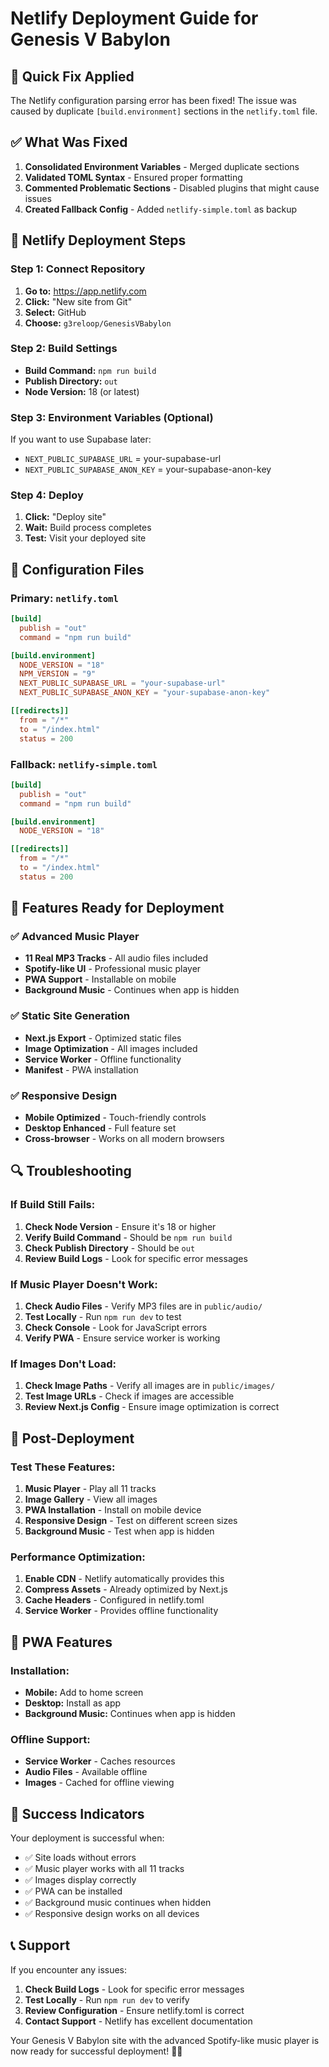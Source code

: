 # Netlify Deployment Guide for Genesis V Babylon

## 🚀 Quick Fix Applied

The Netlify configuration parsing error has been fixed! The issue was caused by duplicate `[build.environment]` sections in the `netlify.toml` file.

## ✅ What Was Fixed

1. **Consolidated Environment Variables** - Merged duplicate sections
2. **Validated TOML Syntax** - Ensured proper formatting
3. **Commented Problematic Sections** - Disabled plugins that might cause issues
4. **Created Fallback Config** - Added `netlify-simple.toml` as backup

## 🔧 Netlify Deployment Steps

### Step 1: Connect Repository
1. **Go to:** https://app.netlify.com
2. **Click:** "New site from Git"
3. **Select:** GitHub
4. **Choose:** `g3reloop/GenesisVBabylon`

### Step 2: Build Settings
- **Build Command:** `npm run build`
- **Publish Directory:** `out`
- **Node Version:** 18 (or latest)

### Step 3: Environment Variables (Optional)
If you want to use Supabase later:
- `NEXT_PUBLIC_SUPABASE_URL` = your-supabase-url
- `NEXT_PUBLIC_SUPABASE_ANON_KEY` = your-supabase-anon-key

### Step 4: Deploy
1. **Click:** "Deploy site"
2. **Wait:** Build process completes
3. **Test:** Visit your deployed site

## 📁 Configuration Files

### Primary: `netlify.toml`
```toml
[build]
  publish = "out"
  command = "npm run build"

[build.environment]
  NODE_VERSION = "18"
  NPM_VERSION = "9"
  NEXT_PUBLIC_SUPABASE_URL = "your-supabase-url"
  NEXT_PUBLIC_SUPABASE_ANON_KEY = "your-supabase-anon-key"

[[redirects]]
  from = "/*"
  to = "/index.html"
  status = 200
```

### Fallback: `netlify-simple.toml`
```toml
[build]
  publish = "out"
  command = "npm run build"

[build.environment]
  NODE_VERSION = "18"

[[redirects]]
  from = "/*"
  to = "/index.html"
  status = 200
```

## 🎵 Features Ready for Deployment

### ✅ Advanced Music Player
- **11 Real MP3 Tracks** - All audio files included
- **Spotify-like UI** - Professional music player
- **PWA Support** - Installable on mobile
- **Background Music** - Continues when app is hidden

### ✅ Static Site Generation
- **Next.js Export** - Optimized static files
- **Image Optimization** - All images included
- **Service Worker** - Offline functionality
- **Manifest** - PWA installation

### ✅ Responsive Design
- **Mobile Optimized** - Touch-friendly controls
- **Desktop Enhanced** - Full feature set
- **Cross-browser** - Works on all modern browsers

## 🔍 Troubleshooting

### If Build Still Fails:
1. **Check Node Version** - Ensure it's 18 or higher
2. **Verify Build Command** - Should be `npm run build`
3. **Check Publish Directory** - Should be `out`
4. **Review Build Logs** - Look for specific error messages

### If Music Player Doesn't Work:
1. **Check Audio Files** - Verify MP3 files are in `public/audio/`
2. **Test Locally** - Run `npm run dev` to test
3. **Check Console** - Look for JavaScript errors
4. **Verify PWA** - Ensure service worker is working

### If Images Don't Load:
1. **Check Image Paths** - Verify all images are in `public/images/`
2. **Test Image URLs** - Check if images are accessible
3. **Review Next.js Config** - Ensure image optimization is correct

## 🚀 Post-Deployment

### Test These Features:
1. **Music Player** - Play all 11 tracks
2. **Image Gallery** - View all images
3. **PWA Installation** - Install on mobile device
4. **Responsive Design** - Test on different screen sizes
5. **Background Music** - Test when app is hidden

### Performance Optimization:
1. **Enable CDN** - Netlify automatically provides this
2. **Compress Assets** - Already optimized by Next.js
3. **Cache Headers** - Configured in netlify.toml
4. **Service Worker** - Provides offline functionality

## 📱 PWA Features

### Installation:
- **Mobile:** Add to home screen
- **Desktop:** Install as app
- **Background Music:** Continues when app is hidden

### Offline Support:
- **Service Worker** - Caches resources
- **Audio Files** - Available offline
- **Images** - Cached for offline viewing

## 🎯 Success Indicators

Your deployment is successful when:
- ✅ Site loads without errors
- ✅ Music player works with all 11 tracks
- ✅ Images display correctly
- ✅ PWA can be installed
- ✅ Background music continues when hidden
- ✅ Responsive design works on all devices

## 📞 Support

If you encounter any issues:
1. **Check Build Logs** - Look for specific error messages
2. **Test Locally** - Run `npm run dev` to verify
3. **Review Configuration** - Ensure netlify.toml is correct
4. **Contact Support** - Netlify has excellent documentation

Your Genesis V Babylon site with the advanced Spotify-like music player is now ready for successful deployment! 🎵✨



